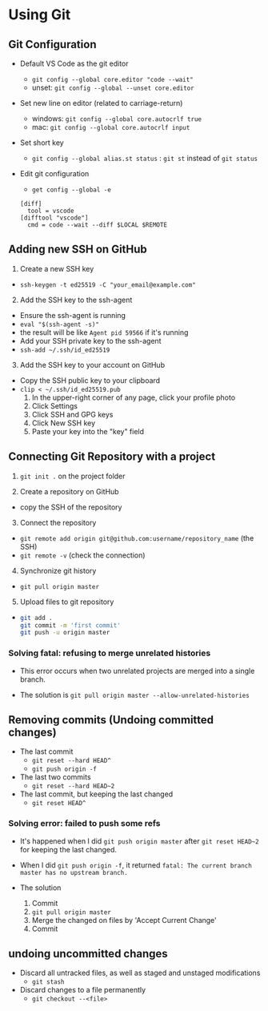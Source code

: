 # Using Git

## Git Configuration

- Default VS Code as the git editor

  - `git config --global core.editor "code --wait"`
  - unset: `git config --global --unset core.editor`

- Set new line on editor (related to carriage-return)

  - windows: `git config --global core.autocrlf true`
  - mac: `git config --global core.autocrlf input`

- Set short key

  - `git config --global alias.st status` : `git st` instead of `git status`

- Edit git configuration
  - `get config --global -e`
  ```
  [diff]
    tool = vscode
  [difftool "vscode"]
    cmd = code --wait --diff $LOCAL $REMOTE
  ```

## Adding new SSH on GitHub

1. Create a new SSH key

- `ssh-keygen -t ed25519 -C "your_email@example.com"`

2. Add the SSH key to the ssh-agent

- Ensure the ssh-agent is running
- `eval "$(ssh-agent -s)"`
- the result will be like `Agent pid 59566` if it's running
- Add your SSH private key to the ssh-agent
- `ssh-add ~/.ssh/id_ed25519`

3. Add the SSH key to your account on GitHub

- Copy the SSH public key to your clipboard
- `clip < ~/.ssh/id_ed25519.pub`
  1. In the upper-right corner of any page, click your profile photo
  2. Click Settings
  3. Click SSH and GPG keys
  4. Click New SSH key
  5. Paste your key into the "key" field

## Connecting Git Repository with a project

1. `git init .` on the project folder

2. Create a repository on GitHub

- copy the SSH of the repository

3. Connect the repository

- `git remote add origin git@github.com:username/repository_name` (the SSH)
- `git remote -v` (check the connection)

4. Synchronize git history

- `git pull origin master`

5. Upload files to git repository

- ```bash
  git add .
  git commit -m 'first commit'
  git push -u origin master
  ```

### Solving fatal: refusing to merge unrelated histories

- This error occurs when two unrelated projects are merged into a single branch.

- The solution is `git pull origin master --allow-unrelated-histories`

## Removing commits (Undoing committed changes)

- The last commit
  - `git reset --hard HEAD^`
  - `git push origin -f`
- The last two commits
  - `git reset --hard HEAD~2`
- The last commit, but keeping the last changed
  - `git reset HEAD^`

### Solving error: failed to push some refs

- It's happened when I did `git push origin master` after `git reset HEAD~2` for keeping the last changed.
- When I did `git push origin -f`, it returned `fatal: The current branch master has no upstream branch.`

- The solution
  1. Commit
  2. `git pull origin master`
  3. Merge the changed on files by 'Accept Current Change'
  4. Commit

## undoing uncommitted changes

- Discard all untracked files, as well as staged and unstaged modifications
  - `git stash`
- Discard changes to a file permanently
  - `git checkout --<file>`
